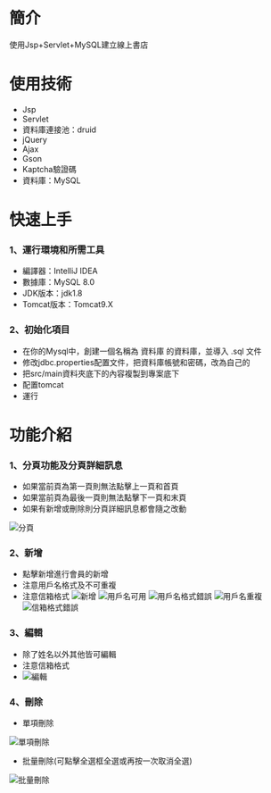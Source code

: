 # 簡介
使用Jsp+Servlet+MySQL建立線上書店

# 使用技術

* Jsp
* Servlet
* 資料庫連接池：druid 
* jQuery
* Ajax
* Gson
* Kaptcha驗證碼
* 資料庫：MySQL


# 快速上手
### 1、運行環境和所需工具
* 編譯器：IntelliJ IDEA
* 數據庫：MySQL 8.0
* JDK版本：jdk1.8
* Tomcat版本：Tomcat9.X

### 2、初始化項目
* 在你的Mysql中，創建一個名稱為 資料庫 的資料庫，並導入 .sql 文件
* 修改jdbc.properties配置文件，把資料庫帳號和密碼，改為自己的
* 把src/main資料夾底下的內容複製到專案底下
* 配置tomcat
* 運行

# 功能介紹

### 1、分頁功能及分頁詳細訊息
* 如果當前頁為第一頁則無法點擊上一頁和首頁
* 如果當前頁為最後一頁則無法點擊下一頁和末頁
* 如果有新增或刪除則分頁詳細訊息都會隨之改動

![分頁](https://user-images.githubusercontent.com/82807965/182617293-5e30796f-6ee5-4118-bcef-62976a006f6d.jpg)

### 2、新增
* 點擊新增進行會員的新增
* 注意用戶名格式及不可重複
* 注意信箱格式
![新增](https://user-images.githubusercontent.com/82807965/182618356-e774b456-617f-4ba6-addb-1d22bd692aba.jpg)
![用戶名可用](https://user-images.githubusercontent.com/82807965/182620041-3937c960-9bc9-4d7e-8c31-235aff6d5948.jpg)
![用戶名格式錯誤](https://user-images.githubusercontent.com/82807965/182620135-7b325163-e942-4de7-9a08-a9840a609e3f.jpg)
![用戶名重複](https://user-images.githubusercontent.com/82807965/182620142-bee94c82-4675-443d-a6ee-8a534b9bc701.jpg)
![信箱格式錯誤](https://user-images.githubusercontent.com/82807965/182620169-a1412ba9-524c-4a54-9b01-537a3745731b.jpg)

### 3、編輯
* 除了姓名以外其他皆可編輯
* 注意信箱格式
* ![編輯](https://user-images.githubusercontent.com/82807965/182620550-32b1c265-25e7-4293-821f-280a830dc73a.jpg)

### 4、刪除

* 單項刪除

![單項刪除](https://user-images.githubusercontent.com/82807965/182621287-52257dd8-f080-4168-b17b-00300c211680.jpg)

* 批量刪除(可點擊全選框全選或再按一次取消全選)

![批量刪除](https://user-images.githubusercontent.com/82807965/182621300-89d92ae3-4d3c-490b-b6a5-95d3b7928c23.jpg)






